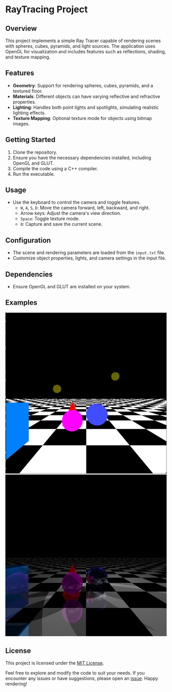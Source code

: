# RayTracing Project

## Overview
This project implements a simple Ray Tracer capable of rendering scenes with spheres, cubes, pyramids, and light sources. The application uses OpenGL for visualization and includes features such as reflections, shading, and texture mapping.

## Features
- **Geometry**: Support for rendering spheres, cubes, pyramids, and a textured floor.
- **Materials**: Different objects can have varying reflective and refractive properties.
- **Lighting**: Handles both point lights and spotlights, simulating realistic lighting effects.
- **Texture Mapping**: Optional texture mode for objects using bitmap images.

## Getting Started
1. Clone the repository.
2. Ensure you have the necessary dependencies installed, including OpenGL and GLUT.
3. Compile the code using a C++ compiler.
4. Run the executable.

## Usage
- Use the keyboard to control the camera and toggle features.
  - `W`, `A`, `S`, `D`: Move the camera forward, left, backward, and right.
  - Arrow keys: Adjust the camera's view direction.
  - `Space`: Toggle texture mode.
  - `0`: Capture and save the current scene.

## Configuration
- The scene and rendering parameters are loaded from the `input.txt` file.
- Customize object properties, lights, and camera settings in the input file.

## Dependencies
- Ensure OpenGL and GLUT are installed on your system.

## Examples
![Objects Before RT](https://github.com/Sohaib03/RayTracingOpenGL/blob/main/Screenshot%202024-02-11%20203718.png)
![Objects After RT](https://github.com/Sohaib03/RayTracingOpenGL/blob/main/out1.png)
## License
This project is licensed under the [MIT License](LICENSE).

Feel free to explore and modify the code to suit your needs. If you encounter any issues or have suggestions, please open an [issue](https://github.com/yourusername/raytracing-project/issues). Happy rendering!
